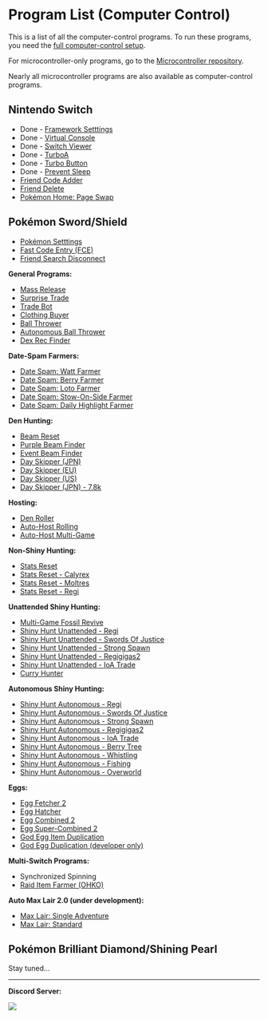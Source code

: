 # Program List (Computer Control)

This is a list of all the computer-control programs. To run these programs, you need the [full computer-control setup](/Wiki/Hardware/README.md).

For microcontroller-only programs, go to the [Microcontroller repository](https://github.com/PokemonAutomation/Microcontroller/blob/master/Wiki/Programs/README.md).

Nearly all microcontroller programs are also available as computer-control programs.

## Nintendo Switch

- Done - [Framework Setttings](NintendoSwitch/FrameworkSettings.md)
- Done - [Virtual Console](NintendoSwitch/VirtualConsole.md)
- Done - [Switch Viewer](NintendoSwitch/SwitchViewer.md)
- Done - [TurboA](NintendoSwitch/TurboA.md)
- Done - [Turbo Button](NintendoSwitch/TurboButton.md)
- Done - [Prevent Sleep](NintendoSwitch/PreventSleep.md)
- [Friend Code Adder](NintendoSwitch/FriendCodeAdder.md)
- [Friend Delete](NintendoSwitch/FriendDelete.md)
- [Pokémon Home: Page Swap](NintendoSwitch/PokemonHomePageSwap.md)

## Pokémon Sword/Shield

- [Pokémon Setttings](PokemonSwSh/PokemonSettings.md)
- [Fast Code Entry (FCE)](PokemonSwSh/FastCodeEntry.md)
- [Friend Search Disconnect](PokemonSwSh/FriendSearchDisconnect.md)

**General Programs:**

- [Mass Release](PokemonSwSh/MassRelease.md)
- [Surprise Trade](PokemonSwSh/SurpriseTrade.md)
- [Trade Bot](PokemonSwSh/TradeBot.md)
- [Clothing Buyer](PokemonSwSh/ClothingBuyer.md)
- [Ball Thrower](PokemonSwSh/BallThrower.md)
- [Autonomous Ball Thrower](PokemonSwSh/AutonomousBallThrower.md)
- [Dex Rec Finder](PokemonSwShAutonomous/DexRecFinder.md)

**Date-Spam Farmers:**
- [Date Spam: Watt Farmer](PokemonSwSh/DateSpam-WattFarmer.md)
- [Date Spam: Berry Farmer](PokemonSwSh/DateSpam-BerryFarmer.md)
- [Date Spam: Loto Farmer](PokemonSwSh/DateSpam-LotoFarmer.md)
- [Date Spam: Stow-On-Side Farmer](PokemonSwSh/DateSpam-StowOnSideFarmer.md)
- [Date Spam: Daily Highlight Farmer](PokemonSwSh/DateSpam-DailyHighlightFarmer.md)

**Den Hunting:**
- [Beam Reset](PokemonSwSh/BeamReset.md)
- [Purple Beam Finder](PokemonSwSh/PurpleBeamFinder.md)
- [Event Beam Finder](PokemonSwSh/EventBeamFinder.md)
- [Day Skipper (JPN)](PokemonSwSh/DaySkipperJPN.md)
- [Day Skipper (EU)](PokemonSwSh/DaySkipperEU.md)
- [Day Skipper (US)](PokemonSwSh/DaySkipperUS.md)
- [Day Skipper (JPN) - 7.8k](PokemonSwSh/DaySkipperJPN-7.8k.md)

**Hosting:**
- [Den Roller](PokemonSwSh/DenRoller.md)
- [Auto-Host Rolling](PokemonSwSh/AutoHost-Rolling.md)
- [Auto-Host Multi-Game](PokemonSwSh/AutoHost-MultiGame.md)

**Non-Shiny Hunting:**
- [Stats Reset](PokemonSwSh/StatsReset.md)
- [Stats Reset - Calyrex](PokemonSwSh/StatsReset-Calyrex.md)
- [Stats Reset - Moltres](PokemonSwSh/StatsReset-Moltres.md)
- [Stats Reset - Regi](PokemonSwSh/StatsReset-Regi.md)

**Unattended Shiny Hunting:**
- [Multi-Game Fossil Revive](PokemonSwSh/MultiGameFossil.md)
- [Shiny Hunt Unattended - Regi](PokemonSwSh/ShinyHuntUnattended-Regi.md)
- [Shiny Hunt Unattended - Swords Of Justice](PokemonSwSh/ShinyHuntUnattended-SwordsOfJustice.md)
- [Shiny Hunt Unattended - Strong Spawn](PokemonSwSh/ShinyHuntUnattended-StrongSpawn.md)
- [Shiny Hunt Unattended - Regigigas2](PokemonSwSh/ShinyHuntUnattended-Regigigas2.md)
- [Shiny Hunt Unattended - IoA Trade](PokemonSwSh/ShinyHuntUnattended-IoATrade.md)
- [Curry Hunter](PokemonSwSh/CurryHunter.md)

**Autonomous Shiny Hunting:**
- [Shiny Hunt Autonomous - Regi](PokemonSwSh/ShinyHuntAutonomous-Regi.md)
- [Shiny Hunt Autonomous - Swords Of Justice](PokemonSwSh/ShinyHuntAutonomous-SwordsOfJustice.md)
- [Shiny Hunt Autonomous - Strong Spawn](PokemonSwSh/ShinyHuntAutonomous-Autonomous.md)
- [Shiny Hunt Autonomous - Regigigas2](PokemonSwSh/ShinyHuntAutonomous-Autonomous.md)
- [Shiny Hunt Autonomous - IoA Trade](PokemonSwSh/ShinyHuntAutonomous-Autonomous.md)
- [Shiny Hunt Autonomous - Berry Tree](PokemonSwSh/ShinyHuntAutonomous-BerryTree.md)
- [Shiny Hunt Autonomous - Whistling](PokemonSwSh/ShinyHuntAutonomous-Whistling.md)
- [Shiny Hunt Autonomous - Fishing](PokemonSwSh/ShinyHuntAutonomous-Fishing.md)
- [Shiny Hunt Autonomous - Overworld](PokemonSwSh/ShinyHuntAutonomous-Overworld.md)

**Eggs:**
- [Egg Fetcher 2](PokemonSwSh/EggFetcher2.md)
- [Egg Hatcher](PokemonSwSh/EggHatcher.md)
- [Egg Combined 2](PokemonSwSh/EggCombined2.md)
- [Egg Super-Combined 2](PokemonSwSh/EggSuperCombined2.md)
- [God Egg Item Duplication](PokemonSwSh/GodEggItemDuplication.md)
- [God Egg Duplication (developer only)](PokemonSwSh/GodEggDuplication.md)

**Multi-Switch Programs:**
- Synchronized Spinning
- [Raid Item Farmer (OHKO)](PokemonSwSh/RaidItemFarmerOHKO.md)

**Auto Max Lair 2.0 (under development):**
- [Max Lair: Single Adventure](PokemonSwSh/MaxLair-SingleAdventure.md)
- [Max Lair: Standard](PokemonSwSh/MaxLair-Standard.md)

## Pokémon Brilliant Diamond/Shining Pearl

Stay tuned...


<hr>

**Discord Server:** 

[<img src="https://canary.discordapp.com/api/guilds/695809740428673034/widget.png?style=banner2">](https://discord.gg/cQ4gWxN)


